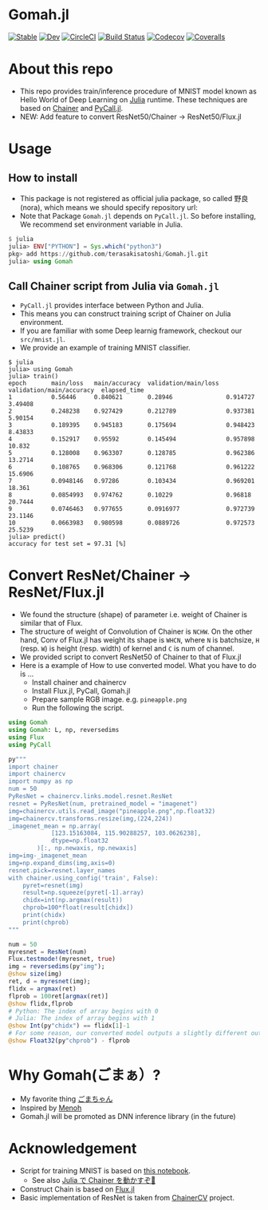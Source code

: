 # Gomah.jl

[![Stable](https://img.shields.io/badge/docs-stable-blue.svg)](https://terasakisatoshi.github.io/Gomah.jl/stable)
[![Dev](https://img.shields.io/badge/docs-dev-blue.svg)](https://terasakisatoshi.github.io/Gomah.jl/dev)
[![CircleCI](https://circleci.com/gh/terasakisatoshi/Gomah.jl/tree/master.svg?style=svg)](https://circleci.com/gh/terasakisatoshi/Gomah.jl/tree/master)
[![Build Status](https://travis-ci.org/terasakisatoshi/Gomah.jl.svg?branch=master)](https://travis-ci.org/terasakisatoshi/Gomah.jl)
[![Codecov](https://codecov.io/gh/terasakisatoshi/Gomah.jl/branch/master/graph/badge.svg)](https://codecov.io/gh/terasakisatoshi/Gomah.jl)
[![Coveralls](https://coveralls.io/repos/github/terasakisatoshi/Gomah.jl/badge.svg?branch=master)](https://coveralls.io/github/terasakisatoshi/Gomah.jl?branch=master)


# About this repo

- This repo provides train/inference procedure of MNIST model known as Hello World of Deep Learning on [Julia](https://julialang.org/) runtime.
These techniques are based on [Chainer](https://chainer.org/) and [PyCall.jl](https://github.com/JuliaPy/PyCall.jl).
- NEW: Add feature to convert ResNet50/Chainer -> ResNet50/Flux.jl

# Usage

## How to install
- This package is not registered as official julia package, so called 野良(nora), which means we should specify repository url:
- Note that Package `Gomah.jl` depends on `PyCall.jl`. So before installing, We recommend set environment variable in Julia.

```julia
$ julia
julia> ENV["PYTHON"] = Sys.which("python3")
pkg> add https://github.com/terasakisatoshi/Gomah.jl.git
julia> using Gomah
```

## Call Chainer script from Julia via `Gomah.jl`

- `PyCall.jl` provides interface between Python and Julia.
- This means you can construct training script of Chainer on Julia environment.
- If you are familiar with some Deep learnig framework, checkout our `src/mnist.jl`.
- We provide an example of training MNIST classifier.

```
$ julia
julia> using Gomah
julia> train()
epoch       main/loss   main/accuracy  validation/main/loss  validation/main/accuracy  elapsed_time
1           0.56446     0.840621       0.28946               0.914727                  3.49408       
2           0.248238    0.927429       0.212789              0.937381                  5.90154       
3           0.189395    0.945183       0.175694              0.948423                  8.43833       
4           0.152917    0.95592        0.145494              0.957898                  10.832        
5           0.128008    0.963307       0.128785              0.962386                  13.2714       
6           0.108765    0.968306       0.121768              0.961222                  15.6906       
7           0.0948146   0.97286        0.103434              0.969201                  18.361        
8           0.0854993   0.974762       0.10229               0.96818                   20.7444       
9           0.0746463   0.977655       0.0916977             0.972739                  23.1146       
10          0.0663983   0.980598       0.0889726             0.972573                  25.5239    
julia> predict()
accuracy for test set = 97.31 [%]
```

# Convert ResNet/Chainer -> ResNet/Flux.jl

- We found the structure (shape) of parameter i.e. weight of Chainer is similar that of Flux.
- The structure of weight of Convolution of Chainer is `NCHW`. On the other hand, Conv of Flux.jl has weight its shape is `WHCN`, where `N` is batchsize, `H` (resp. `W`) is height (resp. width) of kernel and `C` is num of channel.
- We provided script to convert ResNet50 of Chainer to that of Flux.jl
- Here is a example of How to use converted model. What you have to do is ...
  - Install chainer and chainercv
  - Install Flux.jl, PyCall, Gomah.jl
  - Prepare sample RGB image. e.g. `pineapple.png`
  - Run the following the script.

```julia
using Gomah
using Gomah: L, np, reversedims
using Flux
using PyCall

py"""
import chainer
import chainercv
import numpy as np
num = 50
PyResNet = chainercv.links.model.resnet.ResNet
resnet = PyResNet(num, pretrained_model = "imagenet")
img=chainercv.utils.read_image("pineapple.png",np.float32)
img=chainercv.transforms.resize(img,(224,224))
_imagenet_mean = np.array(
            [123.15163084, 115.90288257, 103.0626238],
            dtype=np.float32
        )[:, np.newaxis, np.newaxis]
img=img-_imagenet_mean
img=np.expand_dims(img,axis=0)
resnet.pick=resnet.layer_names
with chainer.using_config('train', False):
    pyret=resnet(img)
    result=np.squeeze(pyret[-1].array)
    chidx=int(np.argmax(result))
    chprob=100*float(result[chidx])
    print(chidx)
    print(chprob)
"""

num = 50
myresnet = ResNet(num)
Flux.testmode!(myresnet, true)
img = reversedims(py"img");
@show size(img)
ret, d = myresnet(img);
flidx = argmax(ret)
flprob = 100ret[argmax(ret)]
@show flidx,flprob
# Python: The index of array begins with 0
# Julia: The index of array begins with 1
@show Int(py"chidx") == flidx[1]-1
# For some reason, our converted model outputs a slightly different output.
@show Float32(py"chprob") - flprob
```

# Why Gomah(ごまぁ）?

- My favorite thing [ごまちゃん](http://gogo-gomachan.com/)
- Inspired by [Menoh](https://github.com/pfnet-research/menoh)
- Gomah.jl will be promoted as DNN inference library (in the future)

# Acknowledgement

- Script for training MNIST is based on [this notebook](https://gist.github.com/regonn/d2acf5a20a1b3ec34d8e483af510b4a3).
  - See also [Julia で Chainer を動かすぞ💪](https://speakerdeck.com/regonn/julia-de-chainer-wodong-kasuzo?slide=2)
- Construct Chain is based on [Flux.jl](https://github.com/FluxML/Flux.jl)
- Basic implementation of ResNet is taken from [ChainerCV](https://github.com/chainer/chainercv) project.
